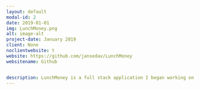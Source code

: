 ```yaml
---
layout: default
modal-id: 2
date: 2019-01-01
img: LunchMoney.png
alt: image-alt
project-date: January 2019
client: None
noclientwebsite: t
website: https://github.com/jansedav/LunchMoney
websitename: Github


description: LunchMoney is a full stack application I began working on as a personal project in January of 2019. This application is constructed using the MERN stack (MongoDB, Express, React, NodeJS). The purpose of this project is to supply small restaurants with an application for inventory management. I was inspired to make this application after watching the television series Kitchen Nightmares. One pattern that I regularly saw in failing small restaurants was a lack of inventory management which often led to expired/rotten food, poor profit margins, or food pricing that was absurdly high. My solution was an open source application that could handle simple inventory management without forcing small restaurants to spend thousands on a fancy program they don't need. This application is still under development, feel free to take a look at my code linked below if you are interested.
---
```

